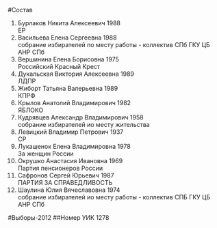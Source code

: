 #Состав
1. Бурлаков Никита Алексеевич 1988   
    ЕР
2. Васильева Елена Сергеевна 1988   
    собрание избирателей по месту работы - коллектив СПб ГКУ ЦБ АНР СПб
3. Вершинина Елена Борисовна 1975   
    Российский Красный Крест
4. Дукальская Виктория Алексеевна 1989   
    ЛДПР
5. Жиборт Татьяна Валерьевна 1989   
    КПРФ
6. Крылов Анатолий Владимирович 1982   
    ЯБЛОКО
7. Кудрявцев Александр Владимирович 1958   
    собрание избирателей ио месту жительства
8. Левицкий Владимир Петрович 1937   
    СР
9. Лукашенок Елена Владимировна 1978   
    За женщин России
10. Окрушко Анастасия Ивановна 1969   
    Партия пенсионеров России
11. Сафронов Сергей Юрьевич 1987   
    ПАРТИЯ ЗА СПРАВЕДЛИВОСТЬ
12. Шаулина Юлия Вячеславовна 1974   
    собрание избирателей ио месту работы - коллектив СПБ ГКУ ЦБ АНР СПб

#Выборы-2012
##Номер УИК
1278